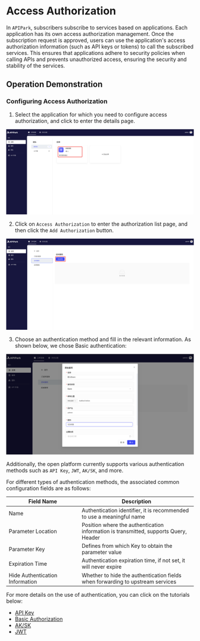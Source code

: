 # Access Authorization

In `APIPark`, subscribers subscribe to services based on applications. Each application has its own access authorization management. Once the subscription request is approved, users can use the application's access authorization information (such as API keys or tokens) to call the subscribed services. This ensures that applications adhere to security policies when calling APIs and prevents unauthorized access, ensuring the security and stability of the services.

## Operation Demonstration

### Configuring Access Authorization

1. Select the application for which you need to configure access authorization, and click to enter the details page.

![](images/2024-08-14/3649262b7719154d5a1bba61f3455c2ff347b897da4925931001b4447e5b696f.png)  

2. Click on `Access Authorization` to enter the authorization list page, and then click the `Add Authorization` button.

![](images/2024-08-14/18535c55dc680bf1cab3b890471e3e3572f01497c40af817680e06f1bd20bec6.png)  

3. Choose an authentication method and fill in the relevant information. As shown below, we chose Basic authentication:

![](images/2024-08-13/c888ad70e92ecc19a1e58ac86ed9a1916b390dd26c567ea95bc19a706b0fda3e.png)  

Additionally, the open platform currently supports various authentication methods such as `API Key`, `JWT`, `AK/SK`, and more.

For different types of authentication methods, the associated common configuration fields are as follows:

<table><thead><tr><th width="182">Field Name</th><th>Description</th></tr></thead><tbody><tr><td>Name</td><td>Authentication identifier, it is recommended to use a meaningful name</td></tr><tr><td>Parameter Location</td><td>Position where the authentication information is transmitted, supports Query, Header</td></tr><tr><td>Parameter Key</td><td>Defines from which Key to obtain the parameter value</td></tr><tr><td>Expiration Time</td><td>Authentication expiration time, if not set, it will never expire</td></tr><tr><td>Hide Authentication Information</td><td>Whether to hide the authentication fields when forwarding to upstream services</td></tr></tbody></table>

For more details on the use of authentication, you can click on the tutorials below:

* [API Key](./apikey.md)
* [Basic Authorization](./basic-auth.md)
* [AK/SK](./aksk.md)
* [JWT](./jwt.md)